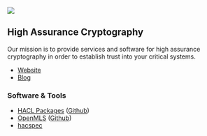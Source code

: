 ![][logo]

## High Assurance Cryptography

Our mission is to provide services and software for high assurance cryptography in order to establish trust into your critical systems.

* [Website](https://www.cryspen.com/)
* [Blog](https://blog.cryspen.com/)

### Software & Tools
* [HACL Packages](https://tech.cryspen.com/hacl-packages/) ([Github](https://github.com/cryspen/hacl-packages/))
* [OpenMLS](https://openmls.tech/) ([Github](https://github.com/openmls/openmls/))
* [hacspec](https://github.com/hacspec/hacspec)

[logo]: profile/logo.png
